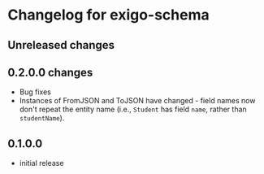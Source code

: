 # Changelog for exigo-schema

## Unreleased changes

## 0.2.0.0 changes

- Bug fixes
- Instances of FromJSON and ToJSON have changed - field names now
  don't repeat the entity name (i.e., `Student` has field `name`,
  rather than `studentName`).

## 0.1.0.0

- initial release
